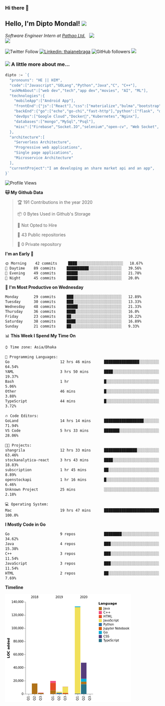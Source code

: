 ### Hi there 👋

<!--
**diptomondal007/diptomondal007** is a ✨ _special_ ✨ repository because its `README.md` (this file) appears on your GitHub profile.

Here are some ideas to get you started:

- 🔭 I’m currently working on ...
- 🌱 I’m currently learning ...
- 👯 I’m looking to collaborate on ...
- 🤔 I’m looking for help with ...
- 💬 Ask me about ...
- 📫 How to reach me: ...
- 😄 Pronouns: ...
- ⚡ Fun fact: ...
-->

<h2>Hello, I'm Dipto Mondal! <img src="https://media.giphy.com/media/12oufCB0MyZ1Go/giphy.gif" width="50"></h2>
<img align='right' src="https://media.giphy.com/media/M9gbBd9nbDrOTu1Mqx/giphy.gif" width="230">
<p><em>Software Engineer Intern at <a href="https://pathao.com/?lang=en">Pathao Ltd.</a><img src="https://media.giphy.com/media/WUlplcMpOCEmTGBtBW/giphy.gif" width="30"> 
</em></p>

![Twitter Follow](https://img.shields.io/twitter/follow/Dipto_Mondal007?label=Follow)
[![Linkedin: thaianebraga](https://img.shields.io/badge/-dipto-blue?style=flat-square&logo=Linkedin&logoColor=white&link=https://www.linkedin.com/in/dipto-mondal-807003181/)](https://www.linkedin.com/in/dipto-mondal-807003181/)
![GitHub followers](https://img.shields.io/github/followers/diptomondal007?label=Follow&style=social)
![](https://visitor-badge.glitch.me/badge?page_id=https://github.com/diptomondal007)

### <img src="https://media.giphy.com/media/VgCDAzcKvsR6OM0uWg/giphy.gif" width="50"> A little more about me...  

```go
dipto := `{
  "pronouns": "HE || HIM",
  "code":["Javascript","GOLang","Python","Java","C", "C++"],
  "askMeAbout":["web dev","tech","app dev","movies", "AI", "ML"],
  "technologies":{
    "mobileApp":["Android App"],
    "frontEnd":{"js":["React"],"css":["materialize","bulma","bootstrap"]},
    "backEnd":{"go":["echo","go-chi","fast-http"],"python":["flask", "django"]},
    "devOps":["Google Cloud","Docker🐳","Kubernetes","Nginx"],
    "databases":["mongo","MySql","Psql"],
    "misc":["Firebase","Socket.IO","selenium","open-cv", "Web Socket", "WebRtc]
  },
  "architecture":[
    "Serverless Architecture",
    "Progressive web applications",
    "Single page applications",
    "Microservice Architecture"
  ],
  "currentProject":"I am developing an share market api and an app",
}`
```

<!--START_SECTION:waka-->
![Profile Views](http://img.shields.io/badge/Profile%20Views-0-blue)

**🐱 My Github Data** 

> 🏆 191 Contributions in the year 2020
 > 
> 📦 0 Bytes Used in Github's Storage 
 > 
> 🚫 Not Opted to Hire
 > 
> 📜 43 Public repositories
 > 
> 🔑 0 Private repository 
 > 
**I'm an Early 🐤** 

```text
🌞 Morning    42 commits     ████░░░░░░░░░░░░░░░░░░░░░   18.67% 
🌆 Daytime    89 commits     ██████████░░░░░░░░░░░░░░░   39.56% 
🌃 Evening    49 commits     █████░░░░░░░░░░░░░░░░░░░░   21.78% 
🌙 Night      45 commits     █████░░░░░░░░░░░░░░░░░░░░   20.0%

```
📅 **I'm Most Productive on Wednesday** 

```text
Monday       29 commits     ███░░░░░░░░░░░░░░░░░░░░░░   12.89% 
Tuesday      30 commits     ███░░░░░░░░░░░░░░░░░░░░░░   13.33% 
Wednesday    48 commits     █████░░░░░░░░░░░░░░░░░░░░   21.33% 
Thursday     36 commits     ████░░░░░░░░░░░░░░░░░░░░░   16.0% 
Friday       23 commits     ██░░░░░░░░░░░░░░░░░░░░░░░   10.22% 
Saturday     38 commits     ████░░░░░░░░░░░░░░░░░░░░░   16.89% 
Sunday       21 commits     ██░░░░░░░░░░░░░░░░░░░░░░░   9.33%

```


📊 **This Week I Spend My Time On** 

```text
⌚︎ Time zone: Asia/Dhaka

💬 Programming Languages: 
Go                       12 hrs 46 mins      ████████████████░░░░░░░░░   64.54% 
YAML                     3 hrs 50 mins       ████░░░░░░░░░░░░░░░░░░░░░   19.37% 
Bash                     1 hr                █░░░░░░░░░░░░░░░░░░░░░░░░   5.06% 
Other                    46 mins             █░░░░░░░░░░░░░░░░░░░░░░░░   3.88% 
TypeScript               44 mins             █░░░░░░░░░░░░░░░░░░░░░░░░   3.72%

🔥 Code Editors: 
GoLand                   14 hrs 14 mins      ██████████████████░░░░░░░   71.94% 
VS Code                  5 hrs 33 mins       ███████░░░░░░░░░░░░░░░░░░   28.06%

🐱‍💻 Projects: 
shangrila                12 hrs 33 mins      ███████████████░░░░░░░░░░   63.46% 
stockanalytica-react     3 hrs 43 mins       ████░░░░░░░░░░░░░░░░░░░░░   18.83% 
subscription             1 hr 45 mins        ██░░░░░░░░░░░░░░░░░░░░░░░   8.89% 
openstockapi             1 hr 16 mins        █░░░░░░░░░░░░░░░░░░░░░░░░   6.46% 
Unknown Project          25 mins             ░░░░░░░░░░░░░░░░░░░░░░░░░   2.18%

💻 Operating System: 
Mac                      19 hrs 47 mins      █████████████████████████   100.0%

```

**I Mostly Code in Go** 

```text
Go                       9 repos             ████████░░░░░░░░░░░░░░░░░   34.62% 
Java                     4 repos             ███░░░░░░░░░░░░░░░░░░░░░░   15.38% 
C++                      3 repos             ███░░░░░░░░░░░░░░░░░░░░░░   11.54% 
JavaScript               3 repos             ███░░░░░░░░░░░░░░░░░░░░░░   11.54% 
HTML                     2 repos             ██░░░░░░░░░░░░░░░░░░░░░░░   7.69%

```


**Timeline**

![Chart not found](https://github.com/diptomondal007/diptomondal007/blob/master/charts/bar_graph.png) 


<!--END_SECTION:waka-->

